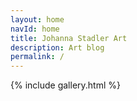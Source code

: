```yaml
---
layout: home
navId: home
title: Johanna Stadler Art
description: Art blog
permalink: /
---
```




{% include gallery.html %}
